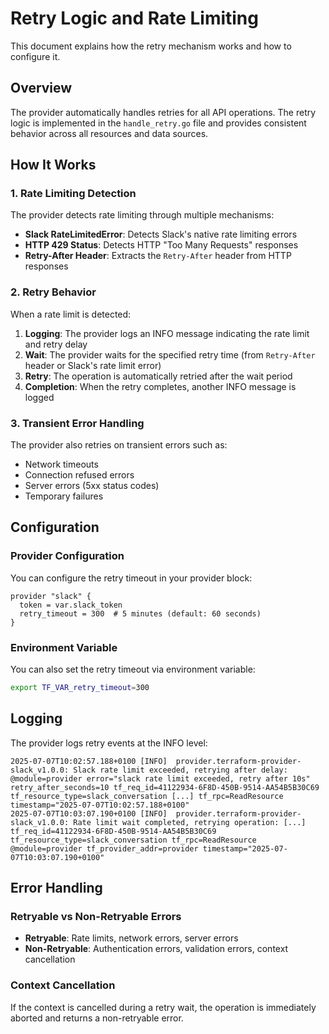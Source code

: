 # Retry Logic and Rate Limiting

This document explains how the retry mechanism works and how to configure it.

## Overview

The provider automatically handles retries for all API operations. The retry logic is implemented in the `handle_retry.go` file and provides consistent behavior across all resources and data sources.

## How It Works

### 1. Rate Limiting Detection

The provider detects rate limiting through multiple mechanisms:

- **Slack RateLimitedError**: Detects Slack's native rate limiting errors
- **HTTP 429 Status**: Detects HTTP "Too Many Requests" responses
- **Retry-After Header**: Extracts the `Retry-After` header from HTTP responses

### 2. Retry Behavior

When a rate limit is detected:

1. **Logging**: The provider logs an INFO message indicating the rate limit and retry delay
2. **Wait**: The provider waits for the specified retry time (from `Retry-After` header or Slack's rate limit error)
3. **Retry**: The operation is automatically retried after the wait period
4. **Completion**: When the retry completes, another INFO message is logged

### 3. Transient Error Handling

The provider also retries on transient errors such as:
- Network timeouts
- Connection refused errors
- Server errors (5xx status codes)
- Temporary failures

## Configuration

### Provider Configuration

You can configure the retry timeout in your provider block:

```hcl
provider "slack" {
  token = var.slack_token
  retry_timeout = 300  # 5 minutes (default: 60 seconds)
}
```

### Environment Variable

You can also set the retry timeout via environment variable:

```bash
export TF_VAR_retry_timeout=300
```

## Logging

The provider logs retry events at the INFO level:

```
2025-07-07T10:02:57.188+0100 [INFO]  provider.terraform-provider-slack_v1.0.0: Slack rate limit exceeded, retrying after delay: @module=provider error="slack rate limit exceeded, retry after 10s" retry_after_seconds=10 tf_req_id=41122934-6F8D-450B-9514-AA54B5B30C69 tf_resource_type=slack_conversation [...] tf_rpc=ReadResource timestamp="2025-07-07T10:02:57.188+0100"
2025-07-07T10:03:07.190+0100 [INFO]  provider.terraform-provider-slack_v1.0.0: Rate limit wait completed, retrying operation: [...] tf_req_id=41122934-6F8D-450B-9514-AA54B5B30C69 tf_resource_type=slack_conversation tf_rpc=ReadResource @module=provider tf_provider_addr=provider timestamp="2025-07-07T10:03:07.190+0100"
```

## Error Handling

### Retryable vs Non-Retryable Errors

- **Retryable**: Rate limits, network errors, server errors
- **Non-Retryable**: Authentication errors, validation errors, context cancellation

### Context Cancellation

If the context is cancelled during a retry wait, the operation is immediately aborted and returns a non-retryable error.
